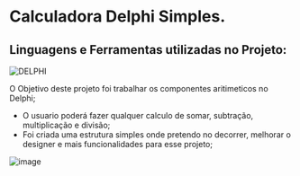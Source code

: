 # Calculadora Delphi Simples.

## Linguagens e Ferramentas utilizadas no Projeto:

![DELPHI](https://img.shields.io/badge/Delphi_RAD_Studio-B22222?style=for-the-badge&logo=delphi&logoColor=white)




O Objetivo deste projeto foi trabalhar os componentes aritimeticos no Delphi;

- O  usuario poderá fazer qualquer calculo de somar, subtração, multiplicação e divisão;
- Foi criada uma estrutura simples onde pretendo no decorrer, melhorar o designer e mais funcionalidades para esse projeto; 




![image](https://github.com/philypy-cg/py_in_work/assets/119917190/b737095a-6225-4d8b-8d29-f87f977116b2)
